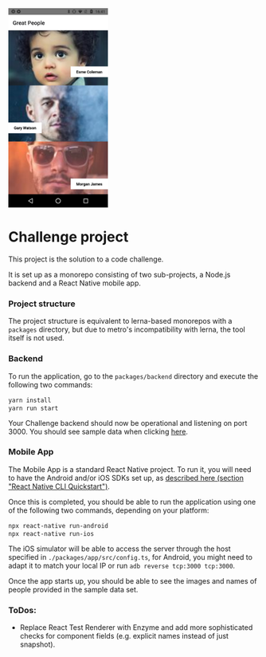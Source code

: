 <img src="docs/images/screenshot.png" width="200">

# Challenge project

This project is the solution to a code challenge.

It is set up as a monorepo consisting of two sub-projects, a Node.js backend and a React Native mobile app.

### Project structure

The project structure is equivalent to lerna-based monorepos with a `packages` directory, but due to metro's incompatibility with lerna, the tool itself is not used.

### Backend

To run the application, go to the `packages/backend` directory and execute the following two commands:

```
yarn install
yarn run start
```

Your Challenge backend should now be operational and listening on port 3000. You should see sample data when clicking [here](http://localhost:3000).

### Mobile App

The Mobile App is a standard React Native project. To run it, you will need to have the Android and/or iOS SDKs set up, as [described here (section "React Native CLI Quickstart")](https://reactnative.dev/docs/environment-setup).

Once this is completed, you should be able to run the application using one of the following two commands, depending on your platform:

```
npx react-native run-android
npx react-native run-ios
```

The iOS simulator will be able to access the server through the host specified in `./packages/app/src/config.ts`, for Android, you might need to adapt it to match your local IP or run `adb reverse tcp:3000 tcp:3000`.

Once the app starts up, you should be able to see the images and names of people provided in the sample data set.

### ToDos:

* Replace React Test Renderer with Enzyme and add more sophisticated checks for component fields (e.g. explicit names instead of just snapshot).
